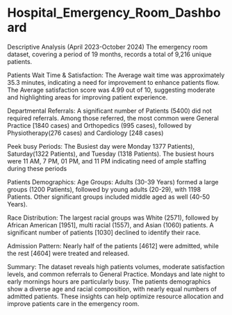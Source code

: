 # Hospital_Emergency_Room_Dashboard
Descriptive Analysis
(April 2023-October 2024)
The emergency room dataset, covering a period of 19 months, records a total of 9,216 unique patients.


Patients Wait Time & Satisfaction:
The Average wait time was approximately 35.3 minutes, indicating a need for improvement to enhance patients flow. The Average satisfaction score was 4.99 out of 10, suggesting moderate and highlighting areas for improving patient experience.

Departmental Referrals:
A significant number of Patients (5400) did not required referrals. Among those referred, the most common were General Practice [1840 cases) and Orthopedics (995 cases), followed by Physiotherapy(276 cases) and Cardiology [248 cases)

Peek busy Periods:
The Busiest day were Monday 1377 Patients), Saturday(1322 Patients), and Tuesday (1318 Patients). The busiest hours were 11 AM, 7 PM, 01 PM, and 11 PM indicating need of ample staffing during these periods

Patients Demographics: 
Age Groups: Adults (30-39 Years) formed a large groups (1200 Patients), followed by young adults (20-29), with 1198 Patients. Other significant groups included middle aged as well (40-50 Years).

Race Distribution:
The largest racial groups was White (2571), followed by African American [1951], multi racial (1557), and Asian (1060) patients. A significant number of patients [1030] declined to identify their race.

Admission Pattern:
Nearly half of the patients [4612] were admitted, while the rest [4604] were treated and released.

Summary:
The dataset reveals high patients volumes, moderate satisfaction levels, and common referrals to General Practice. Mondays and late night to early mornings hours are particularly busy. The patients demographics show a diverse age and racial composition, with nearly equal numbers of admitted patients. These insights can help optimize resource allocation and improve patients care in the emergency room.
